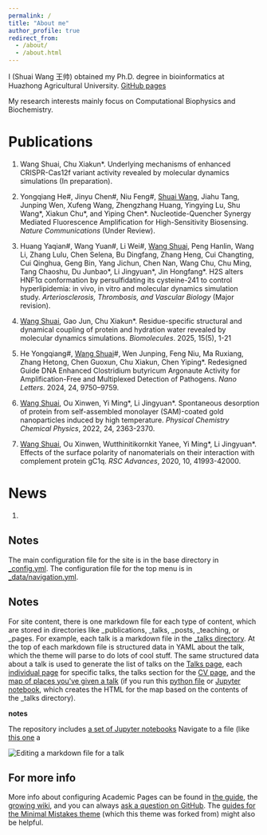 ```yaml
---
permalink: /
title: "About me"
author_profile: true
redirect_from: 
  - /about/
  - /about.html
---
```


I (Shuai Wang 王帅) obtained my Ph.D. degree in bioinformatics at Huazhong Agricultural University. [GitHub pages](https://github.com/wangshuai-simulation) 

My research interests mainly focus on Computational Biophysics and Biochemistry.



Publications
======
1. Wang Shuai, Chu Xiakun\*. Underlying mechanisms of enhanced CRISPR-Cas12f variant activity revealed by molecular dynamics simulations (In preparation).

2. Yongqiang He#, Jinyu Chen#, Niu Feng#, <u>Shuai Wang</u>, Jiahu Tang, Junping Wen, Xufeng Wang, Zhengzhang Huang, Yingying Lu, Shu Wang\*, Xiakun Chu\*, and Yiping Chen\*. Nucleotide-Quencher Synergy Mediated Fluorescence Amplification for High-Sensitivity Biosensing. *Nature Communications* (Under Review).

3. Huang Yaqian#, Wang Yuan#, Li Wei#, <u>Wang Shuai</u>, Peng Hanlin, Wang Li, Zhang Lulu, Chen Selena, Bu Dingfang, Zhang Heng, Cui Changting, Cui Qinghua, Geng Bin, Yang Jichun, Chen Nan, Wang Chu, Chu Ming, Tang Chaoshu, Du Junbao\*, Li Jingyuan\*, Jin Hongfang\*. H2S alters HNF1α conformation by persulfidating its cysteine-241 to control hyperlipidemia: in vivo, in vitro and molecular dynamics simulation study. *Arteriosclerosis, Thrombosis, and Vascular Biology* (Major revision).

9. <u>Wang Shuai</u>, Gao Jun, Chu Xiakun\*. Residue-specific structural and dynamical coupling of protein and hydration water revealed by molecular dynamics simulations. *Biomolecules*. 2025, 15(5), 1-21

10. He Yongqiang#, <u>Wang Shuai</u>#, Wen Junping, Feng Niu, Ma Ruxiang, Zhang Hetong, Chen Guoxun, Chu Xiakun, Chen Yiping\*. Redesigned Guide DNA Enhanced Clostridium butyricum Argonaute Activity for Amplification-Free and Multiplexed Detection of Pathogens. *Nano Letters*. 2024, 24, 9750–9759.

11. <u>Wang Shuai</u>, Ou Xinwen, Yi Ming\*, Li Jingyuan\*. Spontaneous desorption of protein from self-assembled monolayer (SAM)-coated gold nanoparticles induced by high temperature. *Physical Chemistry Chemical Physics*, 2022, 24, 2363-2370.

12. <u>Wang Shuai</u>, Ou Xinwen, Wutthinitikornkit Yanee, Yi Ming\*, Li Jingyuan\*. Effects of the surface polarity of nanomaterials on their interaction with complement protein gC1q. *RSC Advances*, 2020, 10, 41993-42000.

   

News
======
1. 

Notes
------
The main configuration file for the site is in the base directory in [_config.yml](https://github.com/academicpages/academicpages.github.io/blob/master/_config.yml). The configuration file for the top menu is in [_data/navigation.yml](https://github.com/academicpages/academicpages.github.io/blob/master/_data/navigation.yml). 

Notes
------
For site content, there is one markdown file for each type of content, which are stored in directories like _publications, _talks, _posts, _teaching, or _pages. For example, each talk is a markdown file in the [_talks directory](https://github.com/academicpages/academicpages.github.io/tree/master/_talks). At the top of each markdown file is structured data in YAML about the talk, which the theme will parse to do lots of cool stuff. The same structured data about a talk is used to generate the list of talks on the [Talks page](https://academicpages.github.io/talks), each [individual page](https://academicpages.github.io/talks/2012-03-01-talk-1) for specific talks, the talks section for the [CV page](https://academicpages.github.io/cv), and the [map of places you've given a talk](https://academicpages.github.io/talkmap.html) (if you run this [python file](https://github.com/academicpages/academicpages.github.io/blob/master/talkmap.py) or [Jupyter notebook](https://github.com/academicpages/academicpages.github.io/blob/master/talkmap.ipynb), which creates the HTML for the map based on the contents of the _talks directory).

**notes**

The repository includes [a set of Jupyter notebooks](https://github.com/academicpages/academicpages.github.io/tree/master/markdown_generator)
Navigate to a file (like [this one](https://github.com/academicpages/academicpages.github.io/blob/master/_talks/2012-03-01-talk-1.md) a

![Editing a markdown file for a talk](/images/editing-talk.png)

For more info
------
More info about configuring Academic Pages can be found in [the guide](https://academicpages.github.io/markdown/), the [growing wiki](https://github.com/academicpages/academicpages.github.io/wiki), and you can always [ask a question on GitHub](https://github.com/academicpages/academicpages.github.io/discussions). The [guides for the Minimal Mistakes theme](https://mmistakes.github.io/minimal-mistakes/docs/configuration/) (which this theme was forked from) might also be helpful.

